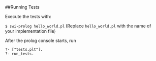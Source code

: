 ##Running Tests

Execute the tests with:

`$ swi-prolog hello_world.pl` 
(Replace `hello_world.pl` with the name of your implementation file)

After the prolog console starts, run
```
?- ["tests.plt"].
?- run_tests.
```
